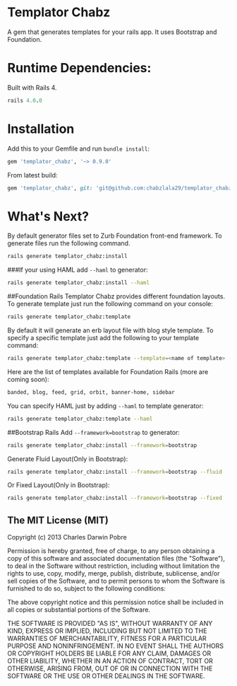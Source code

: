 # Templator Chabz

A gem that generates templates for your rails app. It uses Bootstrap and Foundation.

# Runtime Dependencies:
Built with Rails 4.
```ruby
rails 4.0.0
```

# Installation

Add this to your Gemfile and run ```bundle install```:

```ruby
gem 'templator_chabz', '~> 0.9.0'
```
From latest build:
  
```ruby
gem 'templator_chabz', git: 'git@github.com:chabzlala29/templator_chabz.git'
```

# What's Next?

By default generator files set to Zurb Foundation front-end framework. To generate files run the following command.
```bash
rails generate templator_chabz:install  
```

###If your using HAML add ```--haml``` to generator:
```bash
rails generate templator_chabz:install --haml
```
##Foundation Rails
Templator Chabz provides different foundation layouts. To generate template just run the following command on your console:

```bash
rails generate templator_chabz:template
```
By default it will generate an erb layout file with blog style template. To specify a specific template just add the following to your template command:
```bash
rails generate templator_chabz:template --template=<name of template>
```
Here are the list of templates available for Foundation Rails (more are coming soon):
```bash
banded, blog, feed, grid, orbit, banner-home, sidebar
```

You can specify HAML just by adding ```--haml``` to template generator:
```bash
rails generate templator_chabz:template --haml
```

##Bootstrap Rails
Add ```--framework=bootstrap``` to generator:
```bash
rails generate templator_chabz:install --framework=bootstrap
```

Generate Fluid Layout(Only in Bootstrap):
```bash
rails generate templator_chabz:install --framework=bootstrap --fluid
```

Or Fixed Layout(Only in Bootstrap):
```bash
rails generate templator_chabz:install --framework=bootstrap --fixed
```


## The MIT License (MIT)

Copyright (c) 2013 Charles Darwin Pobre

Permission is hereby granted, free of charge, to any person obtaining a copy of
this software and associated documentation files (the "Software"), to deal in
the Software without restriction, including without limitation the rights to
use, copy, modify, merge, publish, distribute, sublicense, and/or sell copies of
the Software, and to permit persons to whom the Software is furnished to do so,
subject to the following conditions:

The above copyright notice and this permission notice shall be included in all
copies or substantial portions of the Software.

THE SOFTWARE IS PROVIDED "AS IS", WITHOUT WARRANTY OF ANY KIND, EXPRESS OR
IMPLIED, INCLUDING BUT NOT LIMITED TO THE WARRANTIES OF MERCHANTABILITY, FITNESS
FOR A PARTICULAR PURPOSE AND NONINFRINGEMENT. IN NO EVENT SHALL THE AUTHORS OR
COPYRIGHT HOLDERS BE LIABLE FOR ANY CLAIM, DAMAGES OR OTHER LIABILITY, WHETHER
IN AN ACTION OF CONTRACT, TORT OR OTHERWISE, ARISING FROM, OUT OF OR IN
CONNECTION WITH THE SOFTWARE OR THE USE OR OTHER DEALINGS IN THE SOFTWARE.
